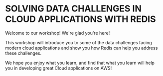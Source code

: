 
# SOLVING DATA CHALLENGES IN CLOUD APPLICATIONS WITH REDIS
Welcome to our workshop! We're glad you're here! 

This workshop will introduce you to some of the data challenges facing modern cloud applications and show you how Redis can help you address these challenges.

We hope you enjoy what you learn, and find that what you learn will help you in developing great Cloud applications on AWS!


